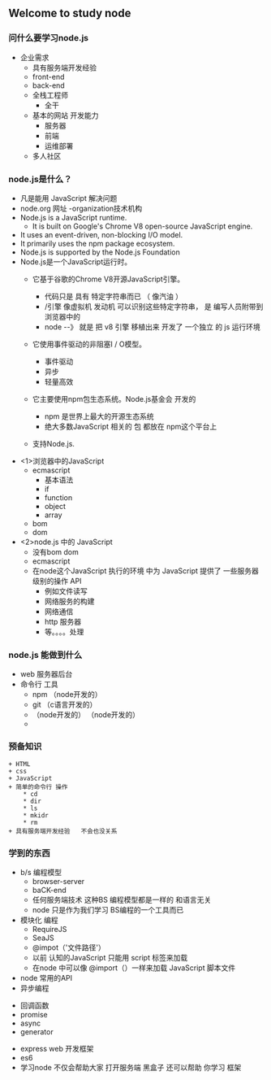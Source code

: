 ## Welcome to study node

### 问什么要学习node.js
- 企业需求 
  + 具有服务端开发经验
  + front-end 
  + back-end
  + 全栈工程师
  	* 全干
  + 基本的网站 开发能力
  	* 服务器
  	* 前端
  	* 运维部署
  + 多人社区
  
### node.js是什么？
- 凡是能用 JavaScript 解决问题
- node.org 网址  -organization技术机构
- Node.js is a JavaScript runtime.
  + It is built on Google's Chrome V8 open-source JavaScript engine.
- It uses an event-driven, non-blocking I/O model.
- It primarily uses the npm package ecosystem.
- Node.js is supported by the Node.js Foundation
- Node.js是一个JavaScript运行时。
	+ 它基于谷歌的Chrome V8开源JavaScript引擎。
		- 代码只是 具有 特定字符串而已 （  像汽油 ）
		- /引擎 像虚拟机  发动机     可以识别这些特定字符串，  是 编写人员附带到浏览器中的
		- node --》 就是  把 v8 引擎 移植出来    开发了 一个独立  的 js 运行环境
		
	+ 它使用事件驱动的非阻塞I / O模型。
		* 事件驱动
		* 异步
		* 轻量高效
	+ 它主要使用npm包生态系统。Node.js基金会 开发的
		* npm 是世界上最大的开源生态系统
		* 绝大多数JavaScript 相关的 包 都放在 npm这个平台上
	+ 支持Node.js.
- <1>浏览器中的JavaScript
  + ecmascript
  	 * 基本语法
  	 * if
  	 * function
  	 * object
  	 * array
  + bom
  + dom
- <2>node.js 中的 JavaScript
  + 没有bom dom
  + ecmascript
  + 在node这个JavaScript 执行的环境 中为 JavaScript 提供了 一些服务器级别的操作 API
  	* 例如文件读写
  	* 网络服务的构建
  	* 网络通信
  	* http 服务器
  	* 等。。。。处理
### node.js 能做到什么
- web 服务器后台
- 命令行 工具
	+ npm	（node开发的）
	+ git （c语言开发的）
	+ 	（node开发的）	（node开发的）
	+ 
### 预备知识
	+ HTML
	+ css
	+ JavaScript
	+ 简单的命令行 操作
		* cd
		* dir
		* ls
		* mkidr
		* rm
	+ 具有服务端开发经验   不会也没关系
### 学到的东西
- b/s 编程模型
	 + browser-server
	 + baCK-end
	 + 任何服务端技术 这种BS 编程模型都是一样的 和语言无关
	 + node 只是作为我们学习 BS编程的一个工具而已
- 模块化 编程
	 + RequireJS
	 + SeaJS
	 + @impot（'文件路径'）
	 + 以前 认知的JavaScript 只能用 script 标签来加载
	 + 在node 中可以像 @import（）一样来加载 JavaScript 脚本文件
- node 常用的API
- 异步编程
 + 回调函数
 + promise
 + async
 + generator
- express web 开发框架
- es6
- 学习node 不仅会帮助大家 打开服务端 黑盒子 还可以帮助  你学习 框架